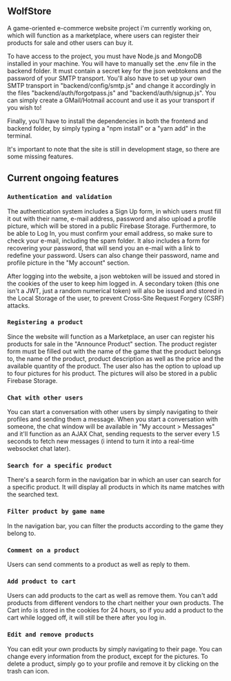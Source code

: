 ## WolfStore

A game-oriented e-commerce website project i'm currently working on, which will function as a marketplace, where users can register their products for sale and other users can buy it. 

To have access to the project, you must have Node.js and MongoDB installed in your machine. You will have to manually set the .env file in the backend folder. It must contain a secret key for the json webtokens and the password of your SMTP transport. You'll also have to set up your own SMTP transport in "backend/config/smtp.js" and change it accordingly in the files "backend/auth/forgotpass.js" and "backend/auth/signup.js". You can simply create a GMail/Hotmail account and use it as your transport if you wish to! 

Finally, you'll have to install the dependencies in both the frontend and backend folder, by simply typing a "npm install" or a "yarn add" in the terminal.

It's important to note that the site is still in development stage, so there are some missing features.

## Current ongoing features 

### `Authentication and validation`

The authentication system includes a Sign Up form, in which users must fill it out with their name, e-mail address, password and also upload a profile picture, which will be stored in a public Firebase Storage. Furthermore, to be able to Log In, you must confirm your email address, so make sure to check your e-mail, including the spam folder. It also includes a form for recovering your password, that will send you an e-mail with a link to redefine your password. Users can also change their password, name and profile picture in the "My account" section.

After logging into the website, a json webtoken will be issued and stored in the cookies of the user to keep him logged in. A secondary token (this one isn't a JWT, just a random numerical token) will also be issued and stored in the Local Storage of the user, to prevent Cross-Site Request Forgery (CSRF) attacks. 

### `Registering a product`

Since the website will function as a Marketplace, an user can register his products for sale in the "Announce Product" section. The product register form must be filled out with the name of the game that the product belongs to, the name of the product, product description as well as the price and the available quantity of the product. The user also has the option to upload up to four pictures for his product. The pictures will also be stored in a public Firebase Storage.

### `Chat with other users`

You can start a conversation with other users by simply navigating to their profiles and sending them a message. When you start a conversation with someone, the chat window will be available in "My account > Messages" and it'll function as an AJAX Chat, sending requests to the server every 1.5 seconds to fetch new messages (i intend to turn it into a real-time websocket chat later).

### `Search for a specific product`

There's a search form in the navigation bar in which an user can search for a specific product. It will display all products in which its name matches with the searched text.

### `Filter product by game name`

In the navigation bar, you can filter the products according to the game they belong to.

### `Comment on a product`

Users can send comments to a product as well as reply to them.

### `Add product to cart` 

Users can add products to the cart as well as remove them. You can't add products from different vendors to the chart neither your own products. The Cart info is stored in the cookies for 24 hours, so if you add a product to the cart while logged off, it will still be there after you log in.

### `Edit and remove products`

You can edit your own products by simply navigating to their page. You can change every information from the product, except for the pictures. To delete a product, simply go to your profile and remove it by clicking on the trash can icon.



